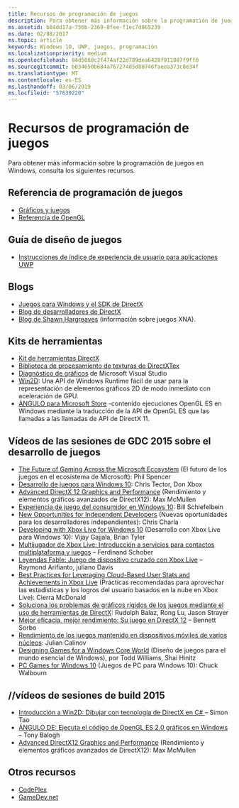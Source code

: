 ```yaml
---
title: Recursos de programación de juegos
description: Para obtener más información sobre la programación de juegos en Windows, consulta los siguientes recursos.
ms.assetid: b84dd17a-756b-2369-8fee-f1ec7d865239
ms.date: 02/08/2017
ms.topic: article
keywords: Windows 10, UWP, juegos, programación
ms.localizationpriority: medium
ms.openlocfilehash: 84d5068c2f474af22d789dea6428f911087f9ff0
ms.sourcegitcommit: b034650b684a767274d5d88746faeea373c8e34f
ms.translationtype: MT
ms.contentlocale: es-ES
ms.lasthandoff: 03/06/2019
ms.locfileid: "57639220"
---
```

# <a name="game-programming-resources"></a>Recursos de programación de juegos




Para obtener más información sobre la programación de juegos en Windows, consulta los siguientes recursos.

## <a name="game-programming-reference"></a>Referencia de programación de juegos


-   [Gráficos y juegos](https://msdn.microsoft.com/library/windows/desktop/ee663279)
-   [Referencia de OpenGL](https://go.microsoft.com/fwlink/p/?LinkID=288875)

## <a name="game-design-guidance"></a>Guía de diseño de juegos


-   [Instrucciones de índice de experiencia de usuario para aplicaciones UWP](https://msdn.microsoft.com/library/windows/apps/hh465424)

## <a name="blogs"></a>Blogs


-   [Juegos para Windows y el SDK de DirectX]( https://go.microsoft.com/fwlink/p/?LinkID=288873)
-   [Blog de desarrolladores de DirectX]( https://go.microsoft.com/fwlink/p/?LinkID=288874)
-   [Blog de Shawn Hargreaves]( https://go.microsoft.com/fwlink/p/?LinkID=288872) (información sobre juegos XNA).

## <a name="toolkits"></a>Kits de herramientas


-   [Kit de herramientas DirectX](  https://go.microsoft.com/fwlink/p/?LinkID=248929)
-   [Biblioteca de procesamiento de texturas de DirectXTex](  https://go.microsoft.com/fwlink/p/?LinkID=248926)
-   [Diagnóstico de gráficos](https://msdn.microsoft.com/library/windows/apps/hh873207.aspx) de Microsoft Visual Studio
-   [Win2D](https://github.com/Microsoft/Win2D): Una API de Windows Runtime fácil de usar para la representación de elementos gráficos 2D de modo inmediato con aceleración de GPU.
-   [ÁNGULO para Microsoft Store](https://go.microsoft.com/fwlink/p/?linkid=618387) -contenido ejecuciones OpenGL ES en Windows mediante la traducción de la API de OpenGL ES que las llamadas a las llamadas de API de DirectX 11.

## <a name="gdc-2015-game-dev-session-videos"></a>Vídeos de las sesiones de GDC 2015 sobre el desarrollo de juegos


-   [The Future of Gaming Across the Microsoft Ecosystem](https://channel9.msdn.com/Events/GDC/GDC-2015/The-Future-of-Gaming-Across-the-Microsoft-Ecosystem) (El futuro de los juegos en el ecosistema de Microsoft): Phil Spencer
-   [Desarrollo de juegos para Windows 10](https://channel9.msdn.com/Events/GDC/GDC-2015/Developing-Games-for-Windows-10): Chris Tector, Don Xbox
-   [Advanced DirectX 12 Graphics and Performance](https://channel9.msdn.com/Events/GDC/GDC-2015/Advanced-DirectX12-Graphics-and-Performance) (Rendimiento y elementos gráficos avanzados de DirectX12): Max McMullen
-   [Experiencia de juego del consumidor en Windows 10](https://channel9.msdn.com/Events/GDC/GDC-2015/Gaming-Consumer-Experience-on-Windows-10): Bill Schiefelbein
-   [New Opportunities for Independent Developers](https://channel9.msdn.com/Events/GDC/GDC-2015/New-Opportunities-for-Independent-Developers) (Nuevas oportunidades para los desarrolladores independientes): Chris Charla
-   [Developing with Xbox Live for Windows 10](https://channel9.msdn.com/Events/GDC/GDC-2015/Developing-with-Xbox-Live-for-Windows-10) (Desarrollo con Xbox Live para Windows 10): Vijay Gajjala, Brian Tyler
-   [Multijugador de Xbox Live: Introducción a servicios para contactos multiplataforma y juegos](https://channel9.msdn.com/Events/GDC/GDC-2015/Xbox-Live-Multiplayer-Introducing-services-for-cross-platform-matchmaking-and-gameplay) – Ferdinand Schober
-   [Leyendas Fable: Juego de dispositivo cruzado con Xbox Live](https://channel9.msdn.com/Events/GDC/GDC-2015/Fable-Legends-Cross-device-Gameplay-with-Xbox-Live) – Raymond Arifianto, juliano Davis
-   [Best Practices for Leveraging Cloud-Based User Stats and Achievements in Xbox Live](https://channel9.msdn.com/Events/GDC/GDC-2015/Best-Practices-for-Leveraging-Cloud-Based-User-Stats-and-Achievements-in-Xbox-Live) (Prácticas recomendadas para aprovechar las estadísticas y los logros del usuario basados en la nube en Xbox Live): Cierra McDonald
-   [Soluciona los problemas de gráficos rígidos de los juegos mediante el uso de herramientas de DirectX](https://channel9.msdn.com/Events/GDC/GDC-2015/Solve-the-Tough-Graphics-Problems-with-your-Game-Using-DirectX-Tools): Rudolph Balaz, Rong Lu, Jason Strayer
-   [Mejor eficacia, mejor rendimiento: Su juego en DirectX 12](https://channel9.msdn.com/Events/GDC/GDC-2015/Better-Power-Better-Performance-Your-Game-on-DirectX12) – Bennett Sorbo
-   [Rendimiento de los juegos mantenido en dispositivos móviles de varios núcleos](https://channel9.msdn.com/Events/GDC/GDC-2015/Sustained-gaming-performance-in-multi-core-mobile-devices): Julian Calinov
-   [Designing Games for a Windows Core World](https://channel9.msdn.com/Events/GDC/GDC-2015/Designing-Games-for-a-Windows-Core-World) (Diseño de juegos para el mundo esencial de Windows), por Todd Williams, Shai Hinitz
-   [PC Games for Windows 10](https://channel9.msdn.com/Events/GDC/GDC-2015/PC-Games-for-Windows-10) (Juegos de PC para Windows 10): Chuck Walbourn

## <a name="build-2015-session-videos"></a>//vídeos de sesiones de build 2015


-   [Introducción a Win2D: Dibujar con tecnología de DirectX en C# ](https://channel9.msdn.com/Events/Build/2015/2-631) – Simon Tao
-   [ÁNGULO DE: Ejecuta el código de OpenGL ES 2.0 gráficos en Windows](https://channel9.msdn.com/Events/Build/2015/3-686) – Tony Balogh
-   [Advanced DirectX12 Graphics and Performance](https://channel9.msdn.com/Events/Build/2015/3-673) (Rendimiento y elementos gráficos avanzados de DirectX12): Max McMullen

## <a name="other-resources"></a>Otros recursos


-   [CodePlex](https://go.microsoft.com/fwlink/p/?LinkID=76627)
-   [GameDev.net](https://go.microsoft.com/fwlink/p/?LinkID=288870)

 

 




